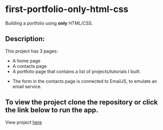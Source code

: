 # first-portfolio-only-html-css
Building a portfolio using **only** HTML/CSS.
## Description:
This project has 3 pages:
- A home page 
- A contacts page
- A portfolio page that contains a list of projects/tutorials I built.

 * The form in the contacts page is connected to EmailJS, to emulate an email service.

  ## To view the project clone the repository or click the link below to run the app.


 View project [here](https://my-first-portfolio-c536b.firebaseapp.com/)

